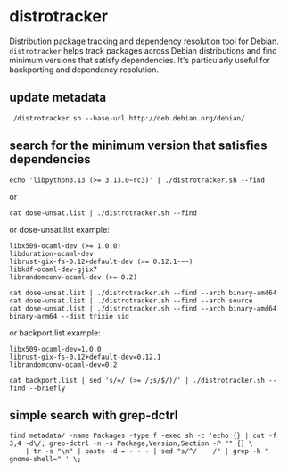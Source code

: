 # distrotracker

Distribution package tracking and dependency resolution tool for Debian. `distrotracker` helps track packages across Debian distributions and find minimum versions that satisfy dependencies. It's particularly useful for backporting and dependency resolution.

## update metadata

`./distrotracker.sh --base-url http://deb.debian.org/debian/`

## search for the minimum version that satisfies dependencies

`echo 'libpython3.13 (>= 3.13.0~rc3)' | ./distrotracker.sh --find`

or

`cat dose-unsat.list | ./distrotracker.sh --find`

or dose-unsat.list example:
```
libx509-ocaml-dev (>= 1.0.0)
libduration-ocaml-dev
librust-gix-fs-0.12+default-dev (>= 0.12.1-~~)
libkdf-ocaml-dev-gjix7
librandomconv-ocaml-dev (>= 0.2)
```

```
cat dose-unsat.list | ./distrotracker.sh --find --arch binary-amd64
cat dose-unsat.list | ./distrotracker.sh --find --arch source
cat dose-unsat.list | ./distrotracker.sh --find --arch binary-amd64 binary-arm64 --dist trixie sid
```

or backport.list example:
```
libx509-ocaml-dev=1.0.0
librust-gix-fs-0.12+default-dev=0.12.1
librandomconv-ocaml-dev=0.2
```

`cat backport.list | sed 's/=/ (>= /;s/$/)/' | ./distrotracker.sh --find --briefly`

## simple search with grep-dctrl 

```
find metadata/ -name Packages -type f -exec sh -c 'echo {} | cut -f 3,4 -d\/; grep-dctrl -n -s Package,Version,Section -P "" {} \
    | tr -s "\n" | paste -d = - - - | sed "s/^/    /" | grep -h " gnome-shell=" ' \;

